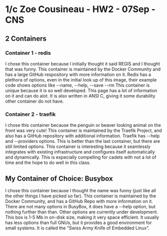 # 1/c Zoe Cousineau - HW2 - 07Sep - CNS

## 2 Containers

### Container 1 - redis
  I chose this container because I initially thought it said REGIS and I thought that was funny. 
  This container is maintained by the Docker Community and has a large GitHub respository with more information on it.
  Redis has a plethora of options, even in the initial look up of this image, their example code shows options like 
  --name, --help, --save --rm
  This container is unique because it is so well developed. This page has a lot of information on it and can do alot.
  It is also written in ANSI C, giving it some durability other container do not have. 

### Container 2 - traefik
  I chose this container because the penguin or beaver looking animal on the front was very cute!
  This container is maintained by the Traefik Project, and also has a GitHub repository with additional information.
  Traefik has --help and --providers options. This is better than the last container, but there are still limited options.
  This container is interesting because it seamlessly integrates with existing infrastructure and configures itself 
  automatically and dynamically. This is especially compelling for cadets with not a lot of time and the hope to
  do well in this class. 


## My Container of Choice: Busybox
  I chose this container because I thought the name was funny (just like all the other things I have picked so far).
  This container is maintained by the Docker Community, and has a GitHub Repo with more information on it.
  There are not many options in BusyBox, it does have a --help option, but nothing further than than. Other options
  are currently under development.
  This box is 1-5 Mb in on-disk size, making it very space efficient. It usually has less options than full GNUs,
  but it provides a good environment for small systems. It is called the "Swiss Army Knife of Embedded Linux".
